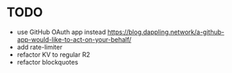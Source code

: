 # TODO

- use GitHub OAuth app instead https://blog.dappling.network/a-github-app-would-like-to-act-on-your-behalf/
- add rate-limiter
- refactor KV to regular R2
- refactor blockquotes
